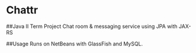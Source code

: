 # Chattr
##Java II Term Project
Chat room & messaging service using JPA with JAX-RS

##Usage
Runs on NetBeans with GlassFish and MySQL.
